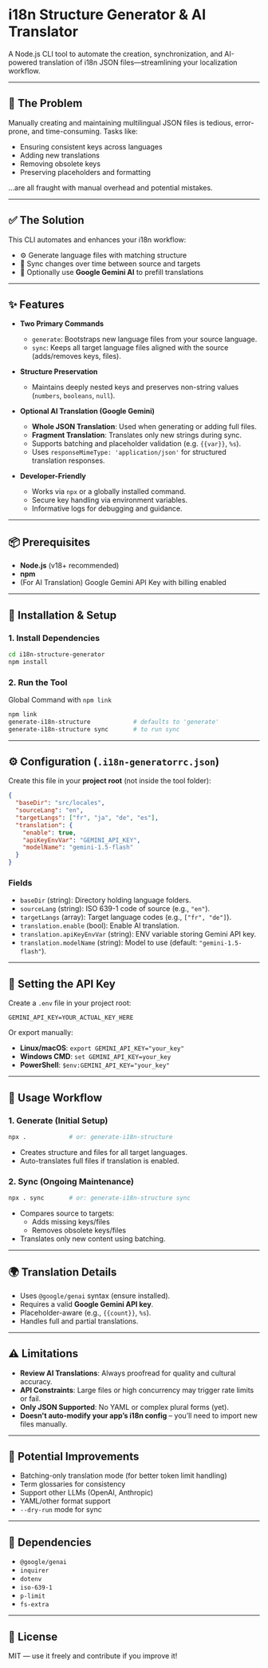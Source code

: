 # i18n Structure Generator & AI Translator

A Node.js CLI tool to automate the creation, synchronization, and AI-powered translation of i18n JSON files—streamlining your localization workflow.

---

## 🚩 The Problem

Manually creating and maintaining multilingual JSON files is tedious, error-prone, and time-consuming. Tasks like:

- Ensuring consistent keys across languages
- Adding new translations
- Removing obsolete keys
- Preserving placeholders and formatting

...are all fraught with manual overhead and potential mistakes.

---

## ✅ The Solution

This CLI automates and enhances your i18n workflow:

- ⚙️ Generate language files with matching structure
- 🔁 Sync changes over time between source and targets
- 🤖 Optionally use **Google Gemini AI** to prefill translations

---

## ✨ Features

- **Two Primary Commands**
  - `generate`: Bootstraps new language files from your source language.
  - `sync`: Keeps all target language files aligned with the source (adds/removes keys, files).
  
- **Structure Preservation**
  - Maintains deeply nested keys and preserves non-string values (`numbers`, `booleans`, `null`).

- **Optional AI Translation (Google Gemini)**
  - **Whole JSON Translation**: Used when generating or adding full files.
  - **Fragment Translation**: Translates only new strings during sync.
  - Supports batching and placeholder validation (e.g. `{{var}}`, `%s`).
  - Uses `responseMimeType: 'application/json'` for structured translation responses.

- **Developer-Friendly**
  - Works via `npx` or a globally installed command.
  - Secure key handling via environment variables.
  - Informative logs for debugging and guidance.

---

## 📦 Prerequisites

- **Node.js** (v18+ recommended)
- **npm**
- (For AI Translation) Google Gemini API Key with billing enabled

---

## 🚀 Installation & Setup

### 1. Install Dependencies

```bash
cd i18n-structure-generator
npm install
```

### 2. Run the Tool


Global Command with `npm link`

```bash
npm link
generate-i18n-structure            # defaults to 'generate'
generate-i18n-structure sync       # to run sync
```

---

## ⚙️ Configuration (`.i18n-generatorrc.json`)

Create this file in your **project root** (not inside the tool folder):

```json
{
  "baseDir": "src/locales",
  "sourceLang": "en",
  "targetLangs": ["fr", "ja", "de", "es"],
  "translation": {
    "enable": true,
    "apiKeyEnvVar": "GEMINI_API_KEY",
    "modelName": "gemini-1.5-flash"
  }
}
```

### Fields

- `baseDir` (string): Directory holding language folders.
- `sourceLang` (string): ISO 639-1 code of source (e.g., `"en"`).
- `targetLangs` (array): Target language codes (e.g., `["fr", "de"]`).
- `translation.enable` (bool): Enable AI translation.
- `translation.apiKeyEnvVar` (string): ENV variable storing Gemini API key.
- `translation.modelName` (string): Model to use (default: `"gemini-1.5-flash"`).

---

## 🔐 Setting the API Key

Create a `.env` file in your project root:

```env
GEMINI_API_KEY=YOUR_ACTUAL_KEY_HERE
```

Or export manually:

- **Linux/macOS**: `export GEMINI_API_KEY="your_key"`
- **Windows CMD**: `set GEMINI_API_KEY=your_key`
- **PowerShell**: `$env:GEMINI_API_KEY="your_key"`

---

## 🧪 Usage Workflow

### 1. Generate (Initial Setup)

```bash
npx .            # or: generate-i18n-structure
```

- Creates structure and files for all target languages.
- Auto-translates full files if translation is enabled.

### 2. Sync (Ongoing Maintenance)

```bash
npx . sync       # or: generate-i18n-structure sync
```

- Compares source to targets:
  - Adds missing keys/files
  - Removes obsolete keys/files
- Translates only new content using batching.

---

## 🌍 Translation Details

- Uses `@google/genai` syntax (ensure installed).
- Requires a valid **Google Gemini API key**.
- Placeholder-aware (e.g., `{{count}}`, `%s`).
- Handles full and partial translations.

---

## ⚠️ Limitations

- **Review AI Translations**: Always proofread for quality and cultural accuracy.
- **API Constraints**: Large files or high concurrency may trigger rate limits or fail.
- **Only JSON Supported**: No YAML or complex plural forms (yet).
- **Doesn't auto-modify your app’s i18n config** – you’ll need to import new files manually.

---

## 🔮 Potential Improvements

- Batching-only translation mode (for better token limit handling)
- Term glossaries for consistency
- Support other LLMs (OpenAI, Anthropic)
- YAML/other format support
- `--dry-run` mode for sync

---

## 🧰 Dependencies

- `@google/genai`
- `inquirer`
- `dotenv`
- `iso-639-1`
- `p-limit`
- `fs-extra`

---

## 📜 License

MIT — use it freely and contribute if you improve it!
